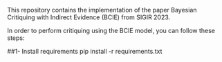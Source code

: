 This repository contains the implementation of the paper Bayesian Critiquing with Indirect Evidence (BCIE) from SIGIR 2023.

In order to perform critiquing using the BCIE model, you can follow these steps:

##1- Install requirements
pip install -r requirements.txt
